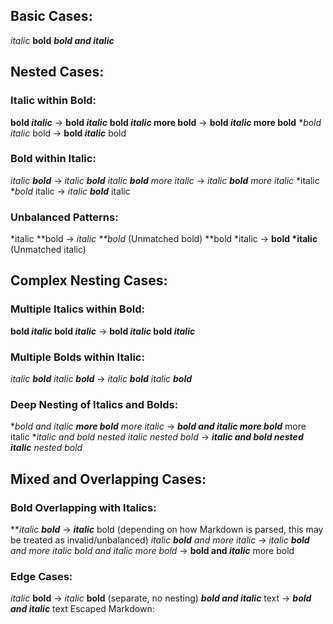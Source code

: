 ## Basic Cases:
*italic*
**bold**
***bold and italic***

##  Nested Cases:
### Italic within Bold:
**bold *italic*** → <strong>bold <em>italic</em></strong>
**bold *italic* more bold** → <strong>bold <em>italic</em> more bold</strong>
**bold *italic** bold → <strong>bold <em>italic</em></strong> bold

### Bold within Italic:
*italic **bold*** → <em>italic <strong>bold</strong></em>
*italic **bold** more italic* → <em>italic <strong>bold</strong> more italic</em>
*italic **bold* italic → <em>italic <strong>bold</strong></em> italic

### Unbalanced Patterns:
*italic **bold → <em>italic **bold</em> (Unmatched bold)
**bold *italic → <strong>bold *italic</strong> (Unmatched italic)

## Complex Nesting Cases:
### Multiple Italics within Bold:
**bold *italic* bold *italic*** → <strong>bold <em>italic</em> bold <em>italic</em></strong>
### Multiple Bolds within Italic:
*italic **bold** italic **bold*** → <em>italic <strong>bold</strong> italic <strong>bold</strong></em>

### Deep Nesting of Italics and Bolds:
***bold and italic **more bold*** more italic* → <strong><em>bold and italic <strong>more bold</strong></em></strong> more italic
***italic and bold *nested italic** nested bold* → <strong><em>italic and bold <em>nested italic</em></strong> nested bold</em>

## Mixed and Overlapping Cases:
### Bold Overlapping with Italics:
***italic **bold*** → <em><strong>italic</strong></em> bold (depending on how Markdown is parsed, this may be treated as invalid/unbalanced)
*italic **bold** and more italic* → <em>italic <strong>bold</strong> and more italic</em>
**bold and *italic** more bold* → <strong>bold and <em>italic</em></strong> more bold
### Edge Cases:
*italic* **bold** → <em>italic</em> <strong>bold</strong> (separate, no nesting)
***bold and italic*** text → <strong><em>bold and italic</em></strong> text
Escaped Markdown:
